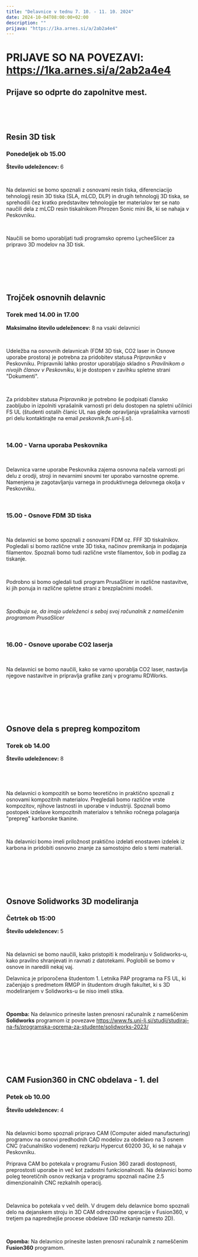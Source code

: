 ```yaml
---
title: "Delavnice v tednu 7. 10. - 11. 10. 2024"
date: 2024-10-04T08:00:00+02:00
description: ""
prijava: "https://1ka.arnes.si/a/2ab2a4e4"
---
```


# PRIJAVE SO NA POVEZAVI: https://1ka.arnes.si/a/2ab2a4e4 
## Prijave so odprte do zapolnitve mest.

&nbsp;

&nbsp;

## Resin 3D tisk
### Ponedeljek ob 15.00


**Število udeležencev:** 6

&nbsp;

Na delavnici se bomo spoznali z osnovami resin tiska, diferenciacijo tehnologij resin 3D tiska (SLA, mLCD, DLP) in drugih tehnologij 3D tiska, se sprehodili čez kratko predstavitev tehnologije ter materialov ter se nato naučili dela z mLCD resin tiskalnikom Phrozen Sonic mini 8k, ki se nahaja v Peskovniku.

&nbsp;

Naučili se bomo uporabljati tudi programsko opremo LycheeSlicer za pripravo 3D modelov na 3D tisk.


&nbsp;

&nbsp;

&nbsp;

## Trojček osnovnih delavnic
### Torek med 14.00 in 17.00

**Maksimalno število udeležencev:** 8 na vsaki delavnici

&nbsp;

Udeležba na osnovnih delavnicah (FDM 3D tisk, CO2 laser in Osnove uporabe prostora) je potrebna za pridobitev statusa _Pripravnika_ v Peskovniku. Pripravniki lahko prostor uporabljajo skladno s _Pravilnikom o nivojih članov v Peskovniku_, ki je dostopen v zavihku spletne strani "Dokumenti".  

&nbsp;

Za pridobitev statusa _Pripravnika_ je potrebno še podpisati člansko zaobljubo in izpolniti vprašalnik varnosti pri delu dostopen na spletni učilnici FS UL (študenti ostalih članic UL nas glede opravljanja vprašalnika varnosti pri delu kontaktirajte na email *peskovnik.fs.uni-lj.si*). 

&nbsp;

### 14.00 - Varna uporaba Peskovnika

&nbsp;

Delavnica varne uporabe Peskovnika zajema osnovna načela varnosti pri delu z orodji, stroji in nevarnimi snovmi ter uporabo varnostne opreme. Namenjena je zagotavljanju varnega in produktivnega delovnega okolja v Peskovniku.

&nbsp;

### 15.00 - Osnove FDM 3D tiska

&nbsp;

Na delavnici se bomo spoznali z osnovami FDM oz. FFF 3D tiskalnikov. Pogledali si bomo različne vrste 3D tiska, načinov premikanja in podajanja filamentov. Spoznali bomo tudi različne vrste filamentov, šob in podlag za tiskanje.

&nbsp;

Podrobno si bomo ogledali  tudi program PrusaSlicer in različne nastavitve, ki jih ponuja in različne spletne strani z brezplačnimi modeli. 

&nbsp;


*Spodbuja se, da imajo udeleženci s seboj svoj računalnik z nameščenim programom PrusaSlicer*

&nbsp;

### 16.00 - Osnove uporabe CO2 laserja

&nbsp;

Na delavnici se bomo naučili, kako se varno uporablja CO2 laser, nastavlja njegove nastavitve in pripravlja grafike zanj v programu RDWorks. 

&nbsp;

&nbsp;

&nbsp;


## Osnove dela s prepreg kompozitom

### Torek ob 14.00



**Število udeležencev:** 8

&nbsp;

&nbsp;

Na delavnici o kompozitih se bomo teoretično in praktično spoznali z osnovami kompozitnih materialov. Pregledali bomo različne vrste kompozitov, njihove lastnosti in uporabe v industriji. Spoznali bomo postopek izdelave kompozitnih materialov s tehniko ročnega polaganja "prepreg" karbonske tkanine.

&nbsp; 

Na delavnici bomo imeli priložnost praktično izdelati enostaven izdelek iz karbona in pridobiti osnovno znanje za samostojno delo s temi materiali.

&nbsp;

&nbsp;

&nbsp;




## Osnove Solidworks 3D modeliranja
### Četrtek ob 15:00

**Število udeležencev:** 5


&nbsp;

Na delavnici se bomo naučili, kako pristopiti k modeliranju v Solidworks-u, kako pravilno shranjevati in ravnati z datotekami. Poglobili se bomo v osnove in naredili nekaj vaj. 

Delavnica je priporočena študentom 1. Letnika PAP programa na FS UL, ki začenjajo s predmetom RMGP in študentom drugih fakultet, ki s 3D modeliranjem v Solidworks-u še niso imeli stika. 
 
&nbsp;

**Opomba:** Na delavnico prinesite lasten prenosni računalnik z nameščenim **Solidworks** programom iz povezave   https://www.fs.uni-lj.si/studij/studiraj-na-fs/programska-oprema-za-studente/solidworks-2023/   

&nbsp;

&nbsp;

&nbsp;



## CAM Fusion360 in CNC obdelava - 1. del
### Petek ob 10.00

**Število udeležencev:** 4

&nbsp;


Na delavnici bomo spoznali pripravo CAM (Computer aided manufacturing) programov na osnovi predhodnih CAD modelov za obdelavo na 3 osnem CNC (računalniško vodenem) rezkarju Hypercut 60200 3G, ki se nahaja v Peskovniku. 

Priprava CAM bo potekala v programu Fusion 360 zaradi dostopnosti, preprostosti uporabe in več kot zadostni funkcionalnosti. Na delavnici bomo poleg teoretičnih osnov rezkanja v programu spoznali načine 2.5 dimenzionalnih CNC rezkalnih operacij. 

&nbsp;

Delavnica bo potekala v več delih. V drugem delu delavnice bomo spoznali delo na dejanskem stroju in 3D CAM odrezovalne operacije v Fusion360, v tretjem pa naprednejše procese obdelave (3D rezkanje namesto 2D).   

&nbsp;

**Opomba:** Na delavnico prinesite lasten prenosni računalnik z nameščenim **Fusion360** programom.


